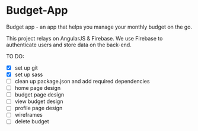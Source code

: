 # Budget-App
Budget app - an app that helps you manage your monthly budget on the go. 

This project relays on AngularJS & Firebase. We use Firebase to authenticate users and store data on the back-end. 


TO DO: 
- [x] set up git
- [x] set up sass
- [ ] clean up package.json and add required dependencies
- [ ] home page design
- [ ] budget page design
- [ ] view budget design
- [ ] profile page design
- [ ] wireframes
- [ ] delete budget

